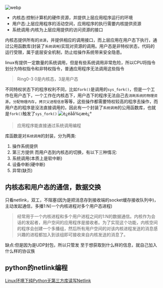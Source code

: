 ![webp](https://upload-images.jianshu.io/upload_images/2744546-2b78e131a118b774.png?imageMogr2/auto-orient/strip%7CimageView2/2/w/366/format/webp)
* 内核态:控制计算机的硬件资源，并提供上层应用程序运行的环境
* 用户态:上层应用程序的活动空间，应用程序的执行需要内核提供资源
* 系统调用:内核为上层应用提供的访问资源的接口

内核态提供所有的`资源`，并提供相应的调用接口，而上层应用在用户态下执行，通过公用函数库(封装了`系统调用`)实现对资源的调用。用户态是非特权状态，代码的运行受限，属于底层安全机制，防止给操作系统带来安全隐患。

linux有提供一定数量的系统调用，但是有些系统调用非常危险，所以CPU将指令划分为特权指令和非特权指令，普通应用程序无法调用这些指令
> Ring0-3 0是内核态，3是用户态

不同特权状态下的程序权利不同，比如`fork()`是调用的`sys_fork()`，但是一个工作在用户态下，一个工作在内核态下，用户态下的程序无法自己去`消耗系统的物理资源`，`分配物理内存`，`拷贝父进程信息`等等，这些操作都需要特权较高的程序去操作，而用户态的程序是没法直接调用的，因此有一个封装了`系统调用`的公用函数库，也就是`fork()`触发了`sys_fork()`
![è¿éåå¾çæè¿°](https://img-blog.csdn.net/20170610100708047?watermark/2/text/aHR0cDovL2Jsb2cuY3Nkbi5uZXQvUGF5c2hlbnQ=/font/5a6L5L2T/fontsize/400/fill/I0JBQkFCMA==/dissolve/70/gravity/SouthEast)
> 应用程序能直接通过系统调用编程

库函数是对`系统调用`的封装，分为两类:
1. 操作系统提供
2. 第三方提供
而用户态到内核态的切换，有以下三种情况:
1. 系统调用(本质上是软中断)
2. 设备中断(硬中断)
3. 异常(缺页)

## 内核态和用户态的通信，数据交换
只看netlink，双工，不阻塞(因为是把消息存到接收端的socket缓存接收队列中)，主动发起通信，多播1:N(一个内核进程对多个用户态进程)
>经常用于一个内核进程和多个用户进程之间的1:N的数据通信。内核作为会话的发起者，用户空间的应用程序是接收者。为了实现这个功能，内核空间的程序会创建一个多播组，然后所有用户空间的对该内核进程发送的消息感兴趣的进程都加入到该组即可接收来自内核发送的消息了。

缺点:但是因为是UDP封包，所以只管发
至于想获取到什么样的信息，就自己加入什么样的协议族

## python的netlink编程
[Linux环境下纯Python无第三方库读写Netlink](https://blog.csdn.net/shajunxing/article/details/79755996)